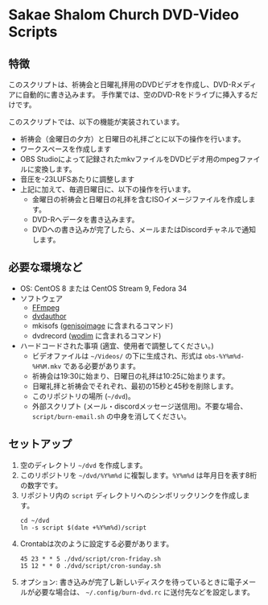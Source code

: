 # Sakae Shalom Church DVD-Video Scripts

## 特徴

このスクリプトは、祈祷会と日曜礼拝用のDVDビデオを作成し、DVD-Rメディアに自動的に書き込みます。
手作業では、空のDVD-Rをドライブに挿入するだけです。

このスクリプトでは、以下の機能が実装されています。
- 祈祷会（金曜日の夕方）と日曜日の礼拝ごとに以下の操作を行います。
 - ワークスペースを作成します
 - OBS Studioによって記録されたmkvファイルをDVDビデオ用のmpegファイルに変換します。
 - 音圧を-23LUFSあたりに調整します
- 上記に加えて、毎週日曜日に、以下の操作を行います。
  - 金曜日の祈祷会と日曜日の礼拝を含むISOイメージファイルを作成します。
  - DVD-Rへデータを書き込みます。
  - DVDへの書き込みが完了したら、メールまたはDiscordチャネルで通知します。 

## 必要な環境など

- OS: CentOS 8 または CentOS Stream 9, Fedora 34
- ソフトウェア
  - [FFmpeg](https://ffmpeg.org/)
  - [dvdauthor](http://dvdauthor.sourceforge.net/)
  - mkisofs ([genisoimage](http://cdrkit.org/) に含まれるコマンド)
  - dvdrecord ([wodim](http://cdrkit.org/) に含まれるコマンド)
- ハードコードされた事項 (適宜、使用者で調整してください。)
  - ビデオファイルは `~/Videos/` の下に生成され、形式は `obs-%Y%m%d-%H%M.mkv` である必要があります。
  - 祈祷会は19:30に始まり、日曜日の礼拝は10:25に始まります。
  - 日曜礼拝と祈祷会でそれぞれ、最初の15秒と45秒を削除します。
  - このリポジトリの場所 (`~/dvd`)。
  - 外部スクリプト (メール・discordメッセージ送信用)。不要な場合、 `script/burn-email.sh` の中身を消してください。

## セットアップ

1. 空のディレクトリ `~/dvd` を作成します。
2. このリポジトリを `~/dvd/%Y%m%d` に複製します。`%Y%m%d` は年月日を表す8桁の数字です。
3. リポジトリ内の `script` ディレクトリへのシンボリックリンクを作成します。
   ```
   cd ~/dvd
   ln -s script $(date +%Y%m%d)/script
   ```
4. Crontabは次のように設定する必要があります。
   ```
   45 23 * * 5 ./dvd/script/cron-friday.sh
   15 12 * * 0 ./dvd/script/cron-sunday.sh
   ```
5. オプション: 書き込みが完了し新しいディスクを待っているときに電子メールが必要な場合は、 `~/.config/burn-dvd.rc` に送付先などを設定します。

